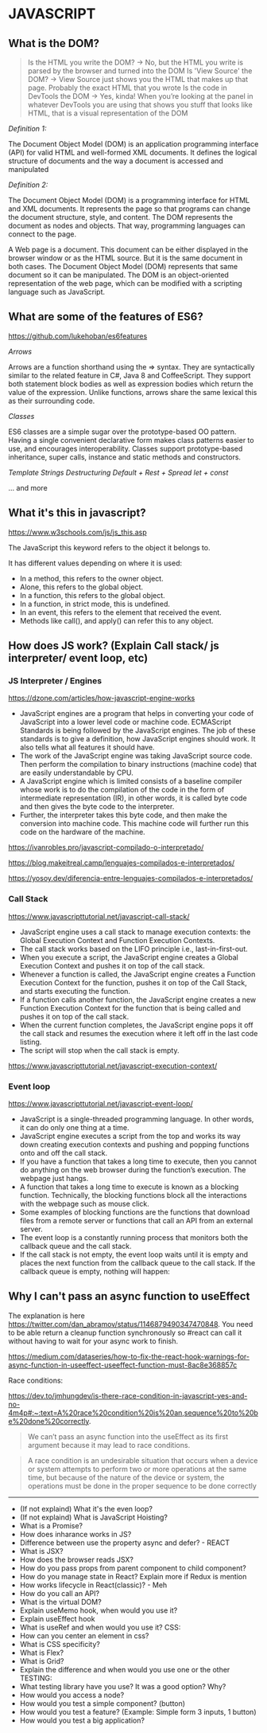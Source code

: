 # JAVASCRIPT

## What is the DOM? 

> Is the HTML you write the DOM? -> No, but the HTML you write is parsed by the browser and turned into the DOM
> Is 'View Source' the DOM? -> View Source just shows you the HTML that makes up that page. Probably the exact HTML that you wrote
> Is the code in DevTools the DOM -> Yes, kinda! When you’re looking at the panel in whatever DevTools you are using that shows you stuff that looks like HTML, that is a visual representation of the DOM

*Definition 1:*

The Document Object Model (DOM) is an application programming interface (API) for valid HTML and well-formed XML documents. It defines the logical structure of documents and the way a document is accessed and manipulated

*Definition 2:*

The Document Object Model (DOM) is a programming interface for HTML and XML documents. It represents the page so that programs can change the document structure, style, and content. The DOM represents the document as nodes and objects. That way, programming languages can connect to the page.

A Web page is a document. This document can be either displayed in the browser window or as the HTML source. But it is the same document in both cases. The Document Object Model (DOM) represents that same document so it can be manipulated. The DOM is an object-oriented representation of the web page, which can be modified with a scripting language such as JavaScript.


## What are some of the features of ES6?

https://github.com/lukehoban/es6features

*Arrows*

Arrows are a function shorthand using the => syntax. They are syntactically similar to the related feature in C#, Java 8 and CoffeeScript. They support both statement block bodies as well as expression bodies which return the value of the expression. Unlike functions, arrows share the same lexical this as their surrounding code.

*Classes*

ES6 classes are a simple sugar over the prototype-based OO pattern. Having a single convenient declarative form makes class patterns easier to use, and encourages interoperability. Classes support prototype-based inheritance, super calls, instance and static methods and constructors.

*Template Strings*
*Destructuring*
*Default + Rest + Spread*
*let + const*

... and more

## What it's this in javascript?

https://www.w3schools.com/js/js_this.asp

The JavaScript this keyword refers to the object it belongs to.

It has different values depending on where it is used:

- In a method, this refers to the owner object.
- Alone, this refers to the global object.
- In a function, this refers to the global object.
- In a function, in strict mode, this is undefined.
- In an event, this refers to the element that received the event.
- Methods like call(), and apply() can refer this to any object.

## How does JS work? (Explain Call stack/ js interpreter/ event loop, etc)

### JS Interpreter / Engines

https://dzone.com/articles/how-javascript-engine-works

- JavaScript engines are a program that helps in converting your code of JavaScript into a lower level code or machine code. ECMAScript Standards is being followed by the JavaScript engines. The job of these standards is to give a definition, how JavaScript engines should work. It also tells what all features it should have.
- The work of the JavaScript engine was taking JavaScript source code. Then perform the compilation to binary instructions (machine code) that are easily understandable by CPU.
- A JavaScript engine which is limited consists of a baseline compiler whose work is to do the compilation of the code in the form of intermediate representation (IR), in other words, it is called byte code and then gives the byte code to the interpreter.
- Further, the interpreter takes this byte code, and then make the conversion into machine code. This machine code will further run this code on the hardware of the machine.

https://ivanrobles.pro/javascript-compilado-o-interpretado/

https://blog.makeitreal.camp/lenguajes-compilados-e-interpretados/

https://yosoy.dev/diferencia-entre-lenguajes-compilados-e-interpretados/


### Call Stack

https://www.javascripttutorial.net/javascript-call-stack/

- JavaScript engine uses a call stack to manage execution contexts: the Global Execution Context and Function Execution Contexts.
- The call stack works based on the LIFO principle i.e., last-in-first-out.
- When you execute a script, the JavaScript engine creates a Global Execution Context and pushes it on top of the call stack.
- Whenever a function is called, the JavaScript engine creates a Function Execution Context for the function, pushes it on top of the Call Stack, and starts executing the function.
- If a function calls another function, the JavaScript engine creates a new Function Execution Context for the function that is being called and pushes it on top of the call stack.
- When the current function completes, the JavaScript engine pops it off the call stack and resumes the execution where it left off in the last code listing.
- The script will stop when the call stack is empty.

https://www.javascripttutorial.net/javascript-execution-context/


### Event loop

https://www.javascripttutorial.net/javascript-event-loop/

- JavaScript is a single-threaded programming language. In other words, it can do only one thing at a time.
- JavaScript engine executes a script from the top and works its way down creating execution contexts and pushing and popping functions onto and off the call stack.
- If you have a function that takes a long time to execute, then you cannot do anything on the web browser during the function’s execution. The webpage just hangs.
- A function that takes a long time to execute is known as a blocking function. Technically, the blocking functions block all the interactions with the webpage such as mouse click.
- Some examples of blocking functions are the functions that download files from a remote server or functions that call an API from an external server.
- The event loop is a constantly running process that monitors both the callback queue and the call stack.
- If the call stack is not empty, the event loop waits until it is empty and places the next function from the callback queue to the call stack. If the callback queue is empty, nothing will happen:

## Why I can't pass an async function to useEffect

The explanation is here https://twitter.com/dan_abramov/status/1146879490347470848. You need to be able return a cleanup function synchronously so #react can call it without having to wait for your async work to finish.

https://medium.com/dataseries/how-to-fix-the-react-hook-warnings-for-async-function-in-useeffect-useeffect-function-must-8ac8e368857c

Race conditions:

https://dev.to/jmhungdev/is-there-race-condition-in-javascript-yes-and-no-4m4p#:~:text=A%20race%20condition%20is%20an,sequence%20to%20be%20done%20correctly.

> We can’t pass an async function into the useEffect as its first argument because it may lead to race conditions.

> A race condition is an undesirable situation that occurs when a device or system attempts to perform two or more operations at the same time, but because of the nature of the device or system, the operations must be done in the proper sequence to be done correctly

---
- (If not explaind) What it's the even loop?
- (If not explaind) What is JavaScript Hoisting?
- What is a Promise?
- How does inharance works in JS?
- Difference between use the property async and defer? -
REACT 
- What is JSX?
- How does the browser reads JSX?
- How do you pass props from parent component to child component?
- How do you manage state in React? Explain more if Redux is mention
- How works lifecycle in React(classic)? - Meh
- How do you call an API? 
- What is the virtual DOM? 
- Explain useMemo hook, when would you use it?
- Explain useEffect hook
- What is useRef and when would you use it?
CSS:
- How can you center an element in css?
- What is CSS specificity?
- What is Flex?
- What is Grid?
- Explain the difference and when would you use one or the other
TESTING:
- What testing library have you use? It was a good option? Why? 
- How would you access a node? 
- How would you test a simple component? (button)
- How would you test a feature? (Example: Simple form 3 inputs, 1 button)
- How would you test a big application?
